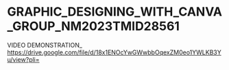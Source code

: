 # GRAPHIC_DESIGNING_WITH_CANVA_GROUP_NM2023TMID28561
VIDEO DEMONSTRATION_ https://drive.google.com/file/d/18x1ENOcYwGWwbbOqexZM0eo1YWLKB3Yu/view?pli=
